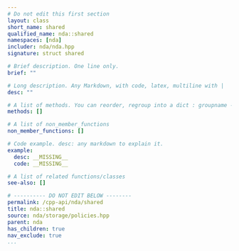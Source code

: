 ```yaml
---
# Do not edit this first section
layout: class
short_name: shared
qualified_name: nda::shared
namespaces: [nda]
includer: nda/nda.hpp
signature: struct shared

# Brief description. One line only.
brief: ""

# Long description. Any Markdown, with code, latex, multiline with |
desc: ""

# A list of methods. You can reorder, regroup into a dict : groupname -> list
methods: []

# A list of non_member_functions
non_member_functions: []

# Code example. desc: any markdown to explain it.
example:
  desc: __MISSING__
  code: __MISSING__

# A list of related functions/classes
see-also: []

# ---------- DO NOT EDIT BELOW --------
permalink: /cpp-api/nda/shared
title: nda::shared
source: nda/storage/policies.hpp
parent: nda
has_children: true
nav_exclude: true
...
```


